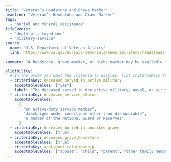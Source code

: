 ```yaml
---
title: "Veteran’s Headstone and Grave Marker"
headline: "Veteran’s Headstone and Grave Marker"
tags:
  - "burial and funeral assistance"
lifeEvents:
  - "death-of-a-loved-one"
  - "military-service"
source:
  name: "U.S. Department of Veteran Affairs"
  link: https://www.va.gov/burials-memorials/memorial-items/headstones-markers-medallions/

summary: "A headstone, grave marker, or niche marker may be available to honor a veteran, service member, or eligible family member."

eligibility:
  # In the order you want the criteria to display, list criteriaKeys from the csv here, each followed by a comma-separated list of which values indicate eligibility for that criteria. Wrap individual values in quotes if they have inner commas.
  - criteriaKey: deceased_served_in_active_military
    acceptableValues: ["yes"]
    label: "The deceased served in the active military, naval, or air service."
  - criteriaKey: deceased_service_status
    acceptableValues:
      [
        "an active-duty service member",
        "discharged under conditions other than dishonorable",
        "a member of the National Guard or Reserves",
      ]
  - criteriaKey: deceased_buried_in_unmarked_grave
    acceptableValues: [true]
  - criteriaKey: deceased_grave_headstone
    acceptableValues: [true]
  - criteriaKey: applicant_relationship
    acceptableValues: ["spouse", "child", "parent", "other family member", "personal or official representative"]
---
```

